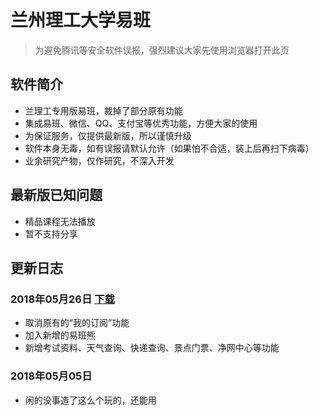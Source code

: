 # 兰州理工大学易班
> 为避免腾讯等安全软件误报，强烈建议大家先使用浏览器打开此页

## 软件简介
- 兰理工专用版易班，裁掉了部分原有功能
- 集成易班、微信、QQ、支付宝等优秀功能，方便大家的使用
- 为保证服务，仅提供最新版，所以谨慎升级
- 软件本身无毒，如有误报请默认允许（如果怕不合适，装上后再扫下病毒）
- 业余研究产物，仅作研究，不深入开发

## 最新版已知问题
- 精品课程无法播放
- 暂不支持分享

## 更新日志
### 2018年05月26日 [下载](/LUT_yiban180526.apk)
- 取消原有的“我的订阅”功能
- 加入新增的易班熊
- 新增考试资料、天气查询、快递查询、景点门票、净网中心等功能

### 2018年05月05日 
- 闲的没事造了这么个玩的，还能用
